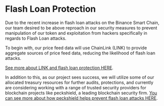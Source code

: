 # Flash Loan Protection

Due to the recent increase in flash loan attacks on the Binance Smart Chain, our team desired to be above reproach in our security measures to prevent manipulation of our token and exploitation from hackers specifically in regards to Flash Loan attacks.

To begin with, our price feed data will use ChainLink \(LINK\) to provide aggregate sources of price feed data, reducing the likelihood of flash loan attacks. 

[See more about LINK and flash loan protection HERE](https://blog.chain.link/flash-loans-and-the-importance-of-tamper-proof-oracles/).

In addition to this, as our project sees success, we will utilize some of our allocated treasury resources for further audits, protections, and currently are considering working with a range of trusted security providers for blockchain projects like peckshield, a leading blockchain security firm. [You can see more about how peckshield helps prevent flash loan attacks HERE](https://peckshield.com/en#home).

